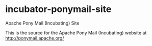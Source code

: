 # incubator-ponymail-site
Apache Pony Mail (Incubating) Site

This is the source for the Apache Pony Mail (Incubating) website at http://ponymail.apache.org/
